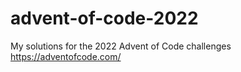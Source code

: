 # advent-of-code-2022
My solutions for the 2022 Advent of Code challenges https://adventofcode.com/
